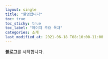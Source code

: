 ```yaml
---
layout: single
title: "환영합니다"
toc: true 
toc_sticky: true 
toc_label: "페이지 주요 목차" 
categories: 소개
last_modified_at: 2021-06-18 T08:10:00-11:00 
---
```


**블로그**를 시작합니다.
